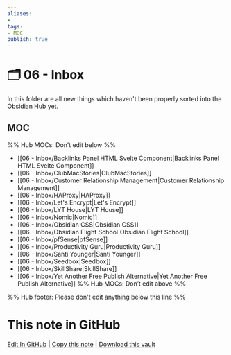 ```yaml
---
aliases:
- 
tags: 
- MOC
publish: true
---
```


# 🗂️ 06 - Inbox

In this folder are all new things which haven't been properly sorted into the Obsidian Hub yet.

## MOC

%% Hub MOCs: Don’t edit below  %%
-  [[06 - Inbox/Backlinks Panel HTML Svelte Component|Backlinks Panel HTML Svelte Component]]
-  [[06 - Inbox/ClubMacStories|ClubMacStories]]
-  [[06 - Inbox/Customer Relationship Management|Customer Relationship Management]]
-  [[06 - Inbox/HAProxy|HAProxy]]
-  [[06 - Inbox/Let's Encrypt|Let's Encrypt]]
-  [[06 - Inbox/LYT House|LYT House]]
-  [[06 - Inbox/Nomic|Nomic]]
-  [[06 - Inbox/Obsidian CSS|Obsidian CSS]]
-  [[06 - Inbox/Obsidian Flight School|Obsidian Flight School]]
-  [[06 - Inbox/pfSense|pfSense]]
-  [[06 - Inbox/Productivity Guru|Productivity Guru]]
-  [[06 - Inbox/Santi Younger|Santi Younger]]
-  [[06 - Inbox/Seedbox|Seedbox]]
-  [[06 - Inbox/SkillShare|SkillShare]]
-  [[06 - Inbox/Yet Another Free Publish Alternative|Yet Another Free Publish Alternative]]
%% Hub MOCs: Don’t edit above  %%

%% Hub footer: Please don't edit anything below this line %%

# This note in GitHub

<span class="git-footer">[Edit In GitHub](https://github.dev/obsidian-community/obsidian-hub/blob/main/06%20-%20Inbox/%F0%9F%97%82%EF%B8%8F%2006%20-%20Inbox.md "git-hub-edit-note") | [Copy this note](https://raw.githubusercontent.com/obsidian-community/obsidian-hub/main/06%20-%20Inbox/%F0%9F%97%82%EF%B8%8F%2006%20-%20Inbox.md "git-hub-copy-note") | [Download this vault](https://github.com/obsidian-community/obsidian-hub/archive/refs/heads/main.zip "git-hub-download-vault") </span>